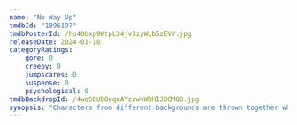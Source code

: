 ```yaml
---
name: "No Way Up"
tmdbId: "1096197"
tmdbPosterId: /hu40Uxp9WtpL34jv3zyWLb5zEVY.jpg
releaseDate: 2024-01-18
categoryRatings:
    gore: 0
    creepy: 0
    jumpscares: 0
    suspense: 0
    psychological: 0
tmdbBackdropId: /4woSOUD0equAYzvwhWBHIJDCM88.jpg
synopsis: "Characters from different backgrounds are thrown together when the plane they're travelling on crashes into the Pacific Ocean. A nightmare fight for survival ensues with the air supply running out and dangers creeping in from all sides."
---
```

